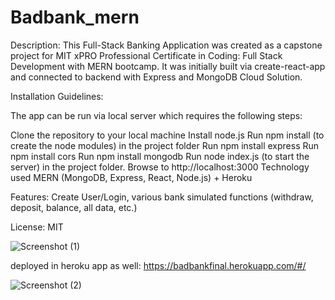 # Badbank_mern



Description:
This Full-Stack Banking Application was created as a capstone project for MIT xPRO Professional Certificate in Coding: Full Stack Development with MERN bootcamp. It was initially built via create-react-app and connected to backend with Express and MongoDB Cloud Solution.


Installation Guidelines:

The app can be run via local server which requires the following steps:

Clone the repository to your local machine
Install node.js
Run npm install (to create the node modules) in the project folder
Run npm install express
Run npm install cors
Run npm install mongodb
Run node index.js (to start the server) in the project folder.
Browse to http://localhost:3000
Technology used
MERN (MongoDB, Express, React, Node.js) + Heroku

Features: Create User/Login, various bank simulated functions (withdraw, deposit, balance, all data, etc.)


License: MIT

![Screenshot (1)](https://user-images.githubusercontent.com/90288071/176186071-fa768958-717c-4415-8fbe-4ef2c29c1711.png)


deployed in heroku app as well: https://badbankfinal.herokuapp.com/#/

![Screenshot (2)](https://user-images.githubusercontent.com/90288071/176171113-dadd0abc-0672-4e67-95d4-150fae511417.png)




